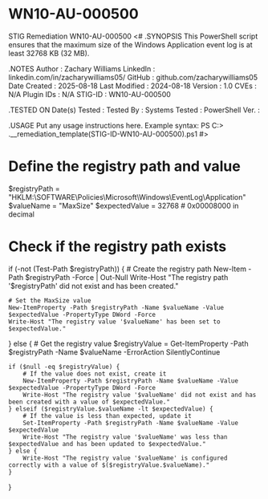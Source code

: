 # WN10-AU-000500
STIG Remediation WN10-AU-000500
<#
.SYNOPSIS
    This PowerShell script ensures that the maximum size of the Windows Application event log is at least 32768 KB (32 MB).

.NOTES
    Author          : Zachary Williams
    LinkedIn        : linkedin.com/in/zacharywilliams05/
    GitHub          : github.com/zacharywilliams05
    Date Created    : 2025-08-18
    Last Modified   : 2024-08-18
    Version         : 1.0
    CVEs            : N/A
    Plugin IDs      : N/A
    STIG-ID         : WN10-AU-000500

.TESTED ON
    Date(s) Tested  : 
    Tested By       : 
    Systems Tested  : 
    PowerShell Ver. : 

.USAGE
    Put any usage instructions here.
    Example syntax:
    PS C:\> .\__remediation_template(STIG-ID-WN10-AU-000500).ps1 
#>

# Define the registry path and value
$registryPath = "HKLM:\SOFTWARE\Policies\Microsoft\Windows\EventLog\Application"
$valueName = "MaxSize"
$expectedValue = 32768  # 0x00008000 in decimal

# Check if the registry path exists
if (-not (Test-Path $registryPath)) {
    # Create the registry path
    New-Item -Path $registryPath -Force | Out-Null
    Write-Host "The registry path '$registryPath' did not exist and has been created."
    
    # Set the MaxSize value
    New-ItemProperty -Path $registryPath -Name $valueName -Value $expectedValue -PropertyType DWord -Force
    Write-Host "The registry value '$valueName' has been set to $expectedValue."
} else {
    # Get the registry value
    $registryValue = Get-ItemProperty -Path $registryPath -Name $valueName -ErrorAction SilentlyContinue

    if ($null -eq $registryValue) {
        # If the value does not exist, create it
        New-ItemProperty -Path $registryPath -Name $valueName -Value $expectedValue -PropertyType DWord -Force
        Write-Host "The registry value '$valueName' did not exist and has been created with a value of $expectedValue."
    } elseif ($registryValue.$valueName -lt $expectedValue) {
        # If the value is less than expected, update it
        Set-ItemProperty -Path $registryPath -Name $valueName -Value $expectedValue
        Write-Host "The registry value '$valueName' was less than $expectedValue and has been updated to $expectedValue."
    } else {
        Write-Host "The registry value '$valueName' is configured correctly with a value of $($registryValue.$valueName)."
    }
}
